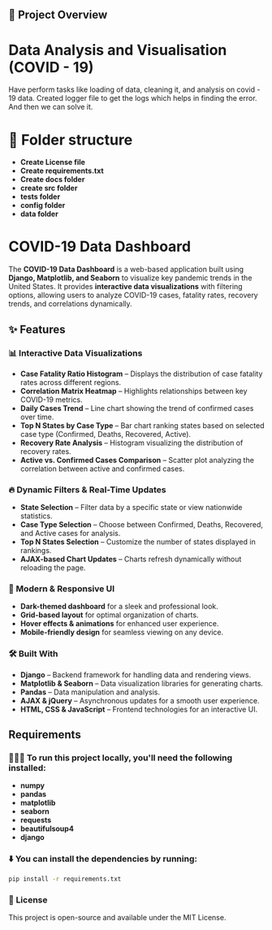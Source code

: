 ## 📌 Project Overview

# Data Analysis and Visualisation (COVID - 19)

Have perform tasks like loading of data, cleaning it, and analysis on covid - 19 data. Created logger file to get the logs which helps in finding the error. And then we can solve it.

# 📂 Folder structure

- **Create License file**
- **Create requirements.txt**
- **Create docs folder**
- **create src folder**
- **tests folder**
- **config folder**
- **data folder**

# COVID-19 Data Dashboard

The **COVID-19 Data Dashboard** is a web-based application built using **Django, Matplotlib, and Seaborn** to visualize key pandemic trends in the United States. It provides **interactive data visualizations** with filtering options, allowing users to analyze COVID-19 cases, fatality rates, recovery trends, and correlations dynamically.

## ✨ Features

### 📊 Interactive Data Visualizations

- **Case Fatality Ratio Histogram** – Displays the distribution of case fatality rates across different regions.
- **Correlation Matrix Heatmap** – Highlights relationships between key COVID-19 metrics.
- **Daily Cases Trend** – Line chart showing the trend of confirmed cases over time.
- **Top N States by Case Type** – Bar chart ranking states based on selected case type (Confirmed, Deaths, Recovered, Active).
- **Recovery Rate Analysis** – Histogram visualizing the distribution of recovery rates.
- **Active vs. Confirmed Cases Comparison** – Scatter plot analyzing the correlation between active and confirmed cases.

### 🔥 Dynamic Filters & Real-Time Updates

- **State Selection** – Filter data by a specific state or view nationwide statistics.
- **Case Type Selection** – Choose between Confirmed, Deaths, Recovered, and Active cases for analysis.
- **Top N States Selection** – Customize the number of states displayed in rankings.
- **AJAX-based Chart Updates** – Charts refresh dynamically without reloading the page.

### 🎨 Modern & Responsive UI

- **Dark-themed dashboard** for a sleek and professional look.
- **Grid-based layout** for optimal organization of charts.
- **Hover effects & animations** for enhanced user experience.
- **Mobile-friendly design** for seamless viewing on any device.

### 🛠️ Built With

- **Django** – Backend framework for handling data and rendering views.
- **Matplotlib & Seaborn** – Data visualization libraries for generating charts.
- **Pandas** – Data manipulation and analysis.
- **AJAX & jQuery** – Asynchronous updates for a smooth user experience.
- **HTML, CSS & JavaScript** – Frontend technologies for an interactive UI.

## **Requirements**

### 🏃‍♂️‍➡️ To run this project locally, you'll need the following installed:

- **numpy**
- **pandas**
- **matplotlib**
- **seaborn**
- **requests**
- **beautifulsoup4**
- **django**

### ⬇️ You can install the dependencies by running:

```bash
pip install -r requirements.txt
```

### 📜 License

This project is open-source and available under the MIT License.
